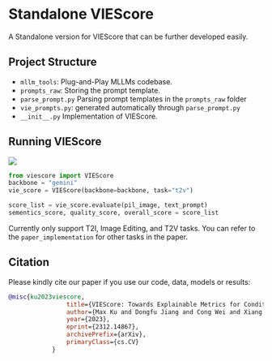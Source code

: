 # Standalone VIEScore

A Standalone version for VIEScore that can be further developed easily.

## Project Structure
* `mllm_tools`: Plug-and-Play MLLMs codebase.
* `prompts_raw`: Storing the prompt template.
* `parse_prompt.py` Parsing prompt templates in the `prompts_raw` folder
* `vie_prompts.py`: generated automatically through `parse_prompt.py`
* `__init__.py` Implementation of VIEScore.

## Running VIEScore
![](https://tiger-ai-lab.github.io/VIEScore/static/images/method.png)
```python
from viescore import VIEScore
backbone = "gemini"
vie_score = VIEScore(backbone=backbone, task="t2v")

score_list = vie_score.evaluate(pil_image, text_prompt)
sementics_score, quality_score, overall_score = score_list
```

Currently only support T2I, Image Editing, and T2V tasks. You can refer to the `paper_implementation` for other tasks in the paper.


## Citation

Please kindly cite our paper if you use our code, data, models or results:

```bibtex
@misc{ku2023viescore,
                title={VIEScore: Towards Explainable Metrics for Conditional Image Synthesis Evaluation}, 
                author={Max Ku and Dongfu Jiang and Cong Wei and Xiang Yue and Wenhu Chen},
                year={2023},
                eprint={2312.14867},
                archivePrefix={arXiv},
                primaryClass={cs.CV}
            }
```
